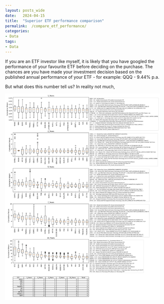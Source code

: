 ```yaml
---
layout: posts_wide
date:   2024-04-15
title:  "Superior ETF performance comparison"
permalink:  /compare_etf_performance/
categories: 
- Data
tags:
- Data
---
```


If you are an ETF investor like myself, it is likely that you have googled the performance of your favourite ETF before deciding on the purchase. The chances are you have made your investment decision based on the published annual performance of your ETF - for example: QQQ - 9.44% p.a.

But what does this number tell us? In reality not much,

<img src= "/assets/images/2024-04-15-ETF-compare/boxplots.png" >